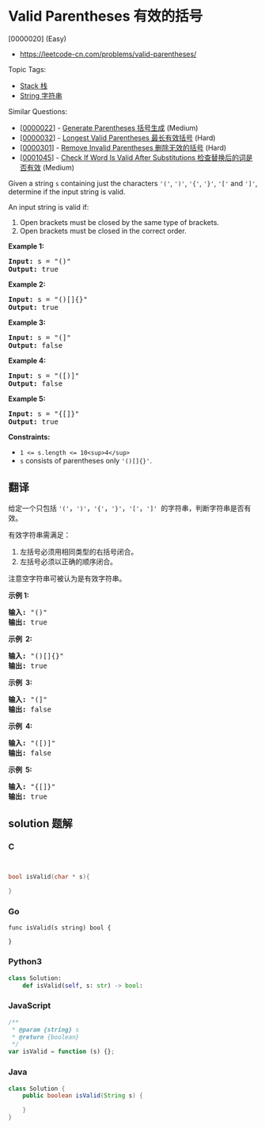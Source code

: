 # Valid Parentheses 有效的括号

[0000020] (Easy)

- https://leetcode-cn.com/problems/valid-parentheses/

Topic Tags:

- [Stack 栈](https://leetcode-cn.com/tag/stack/)
- [String 字符串](https://leetcode-cn.com/tag/string/)

Similar Questions:

- [[0000022](https://leetcode-cn.com/problems/generate-parentheses/)] - [Generate Parentheses 括号生成](./0000022.generate-parentheses.md) (Medium)
- [[0000032](https://leetcode-cn.com/problems/longest-valid-parentheses/)] - [Longest Valid Parentheses 最长有效括号](./0000032.longest-valid-parentheses.md) (Hard)
- [[0000301](https://leetcode-cn.com/problems/remove-invalid-parentheses/)] - [Remove Invalid Parentheses 删除无效的括号](./0000301.remove-invalid-parentheses.md) (Hard)
- [[0001045](https://leetcode-cn.com/problems/check-if-word-is-valid-after-substitutions/)] - [Check If Word Is Valid After Substitutions 检查替换后的词是否有效](./0001045.check-if-word-is-valid-after-substitutions.md) (Medium)

Given a string `s` containing just the characters `'('`, `')'`, `'{'`, `'}'`, `'['` and `']'`, determine if the input string is valid.

An input string is valid if:

1.  Open brackets must be closed by the same type of brackets.
2.  Open brackets must be closed in the correct order.

**Example 1:**

<pre><strong>Input:</strong> s = "()"
<strong>Output:</strong> true
</pre>

**Example 2:**

<pre><strong>Input:</strong> s = "()[]{}"
<strong>Output:</strong> true
</pre>

**Example 3:**

<pre><strong>Input:</strong> s = "(]"
<strong>Output:</strong> false
</pre>

**Example 4:**

<pre><strong>Input:</strong> s = "([)]"
<strong>Output:</strong> false
</pre>

**Example 5:**

<pre><strong>Input:</strong> s = "{[]}"
<strong>Output:</strong> true
</pre>

**Constraints:**

- `1 <= s.length <= 10<sup>4</sup>`
- `s` consists of parentheses only `'()[]{}'`.

## 翻译

给定一个只包括 `'('`，`')'`，`'{'`，`'}'`，`'['`，`']'`  的字符串，判断字符串是否有效。

有效字符串需满足：

1.  左括号必须用相同类型的右括号闭合。
2.  左括号必须以正确的顺序闭合。

注意空字符串可被认为是有效字符串。

**示例 1:**

<pre><strong>输入:</strong> "()"
<strong>输出:</strong> true
</pre>

**示例  2:**

<pre><strong>输入:</strong> "()[]{}"
<strong>输出:</strong> true
</pre>

**示例  3:**

<pre><strong>输入:</strong> "(]"
<strong>输出:</strong> false
</pre>

**示例  4:**

<pre><strong>输入:</strong> "([)]"
<strong>输出:</strong> false
</pre>

**示例  5:**

<pre><strong>输入:</strong> "{[]}"
<strong>输出:</strong> true</pre>

## solution 题解

### C

```c


bool isValid(char * s){

}
```

### Go

```golang
func isValid(s string) bool {

}
```

### Python3

```python
class Solution:
    def isValid(self, s: str) -> bool:
```

### JavaScript

```javascript
/**
 * @param {string} s
 * @return {boolean}
 */
var isValid = function (s) {};
```

### Java

```java
class Solution {
    public boolean isValid(String s) {

    }
}
```

